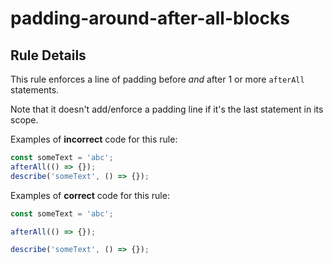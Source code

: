 # padding-around-after-all-blocks

## Rule Details

This rule enforces a line of padding before _and_ after 1 or more `afterAll` statements.

Note that it doesn't add/enforce a padding line if it's the last statement in its scope.

Examples of **incorrect** code for this rule:

```js
const someText = 'abc';
afterAll(() => {});
describe('someText', () => {});
```

Examples of **correct** code for this rule:

```js
const someText = 'abc';

afterAll(() => {});

describe('someText', () => {});
```
